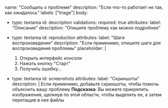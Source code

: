 name: "Сообщить о проблеме"
description: "Если что-то работает не так, как ожидалось"
labels: ["triage"]
body:
- type: textarea
  id: description
  validations:
  required: true
  attributes:
  label: "Описание"
  description: "Опишите проблему как можно подробнее"

- type: textarea
  id: reproduction
  attributes:
  label: "Шаги воспроизведения"
  description: "Если применимо, опишите шаги для воспроизведения проблемы"
  placeholder: |
  1. Открыть интерфейс консоли
  2. Нажать кнопку "Старт"
  3. Получить ошибку...

- type: textarea
  id: screenshots
  attributes:
  label: "Скриншоты"
  description: |
  Если применимо, добавьте скриншоты, чтобы помочь объяснить вашу проблему
  **Подсказка**: Вы можете прикрепить изображения, щелкнув по этой области, чтобы выделить ее, а затем перетащив в нее файлы
